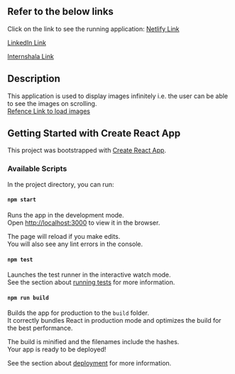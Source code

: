 
## Refer to the below links
 Click on the link to see the running application: [Netlify Link](https://flamboyant-babbage-a9d26c.netlify.app/)

 [LinkedIn Link](https://www.linkedin.com/in/ranjitha-v-96b781197?lipi=urn%3Ali%3Apage%3Ad_flagship3_profile_view_base_contact_details%3BD%2FT%2FstLuQxO1qaqlvlL64w%3D%3D)

 [Internshala Link](https://internshala.com/student/dashboard)

## Description 
This application is used to display images infinitely i.e. the user can be able to see the images on scrolling.\
[Refence Link to load images]( https://unsplash.com/oauth/applications/219579)




## Getting Started with Create React App

This project was bootstrapped with [Create React App](https://github.com/facebook/create-react-app).

### Available Scripts

In the project directory, you can run:

#### `npm start`

Runs the app in the development mode.\
Open [http://localhost:3000](http://localhost:3000) to view it in the browser.

The page will reload if you make edits.\
You will also see any lint errors in the console.

#### `npm test`

Launches the test runner in the interactive watch mode.\
See the section about [running tests](https://facebook.github.io/create-react-app/docs/running-tests) for more information.

#### `npm run build`

Builds the app for production to the `build` folder.\
It correctly bundles React in production mode and optimizes the build for the best performance.

The build is minified and the filenames include the hashes.\
Your app is ready to be deployed!

See the section about [deployment](https://facebook.github.io/create-react-app/docs/deployment) for more information.



